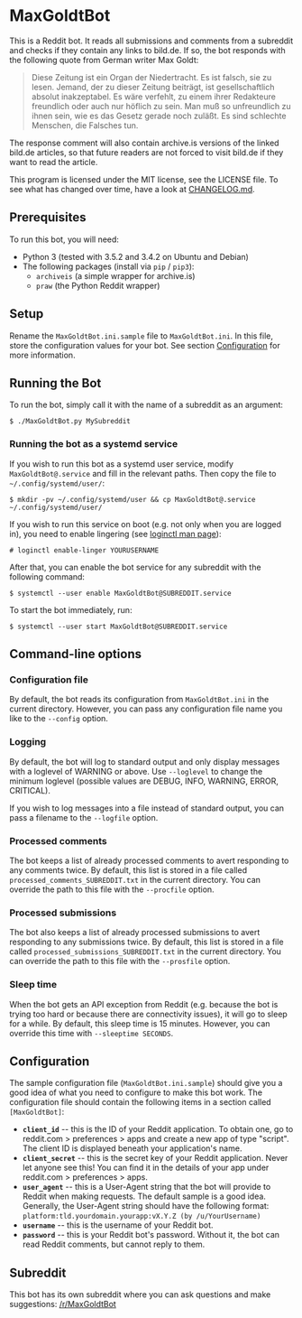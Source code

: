 # MaxGoldtBot

This is a Reddit bot. It reads all submissions and comments from a subreddit and
checks if they contain any links to bild.de. If so, the bot responds with the
following quote from German writer Max Goldt:

> Diese Zeitung ist ein Organ der Niedertracht. Es ist falsch, sie zu lesen.
> Jemand, der zu dieser Zeitung beiträgt, ist gesellschaftlich absolut
> inakzeptabel. Es wäre verfehlt, zu einem ihrer Redakteure freundlich oder auch
> nur höflich zu sein. Man muß so unfreundlich zu ihnen sein, wie es das Gesetz
> gerade noch zuläßt. Es sind schlechte Menschen, die Falsches tun.

The response comment will also contain archive.is versions of the linked bild.de
articles, so that future readers are not forced to visit bild.de if they want
to read the article.

This program is licensed under the MIT license, see the LICENSE file. To see what
has changed over time, have a look at
[CHANGELOG.md](https://github.com/pille1842/MaxGoldtBot/blob/master/CHANGELOG.md).

## Prerequisites

To run this bot, you will need:

- Python 3 (tested with 3.5.2 and 3.4.2 on Ubuntu and Debian)
- The following packages (install via `pip` / `pip3`):
    - `archiveis` (a simple wrapper for archive.is)
    - `praw` (the Python Reddit wrapper)

## Setup

Rename the `MaxGoldtBot.ini.sample` file to `MaxGoldtBot.ini`. In this file,
store the configuration values for your bot. See section [Configuration](#configuration)
for more information.

## Running the Bot

To run the bot, simply call it with the name of a subreddit as an argument:

```
$ ./MaxGoldtBot.py MySubreddit
```

### Running the bot as a systemd service

If you wish to run this bot as a systemd user service, modify
`MaxGoldtBot@.service` and fill in the relevant paths. Then copy the file to
`~/.config/systemd/user/`:

```
$ mkdir -pv ~/.config/systemd/user && cp MaxGoldtBot@.service ~/.config/systemd/user/
```

If you wish to run this service on boot (e.g. not only when you are logged in),
you need to enable lingering (see [loginctl man page](https://www.freedesktop.org/software/systemd/man/loginctl.html)):

```
# loginctl enable-linger YOURUSERNAME
```

After that, you can enable the bot service for any subreddit with the following
command:

```
$ systemctl --user enable MaxGoldtBot@SUBREDDIT.service
```

To start the bot immediately, run:

```
$ systemctl --user start MaxGoldtBot@SUBREDDIT.service
```

## Command-line options

### Configuration file

By default, the bot reads its configuration from `MaxGoldtBot.ini` in the
current directory. However, you can pass any configuration file name you like to
the `--config` option.

### Logging

By default, the bot will log to standard output and only display messages with
a loglevel of WARNING or above. Use `--loglevel` to change the minimum loglevel
(possible values are DEBUG, INFO, WARNING, ERROR, CRITICAL).

If you wish to log messages into a file instead of standard output, you can pass
a filename to the `--logfile` option.

### Processed comments

The bot keeps a list of already processed comments to avert responding to any
comments twice. By default, this list is stored in a file called
`processed_comments_SUBREDDIT.txt` in the current directory. You can override
the path to this file with the `--procfile` option.

### Processed submissions

The bot also keeps a list of already processed submissions to avert responding
to any submissions twice. By default, this list is stored in a file called
`processed_submissions_SUBREDDIT.txt` in the current directory. You can override
the path to this file with the `--prosfile` option.

### Sleep time

When the bot gets an API exception from Reddit (e.g. because the bot is trying
too hard or because there are connectivity issues), it will go to sleep for
a while. By default, this sleep time is 15 minutes. However, you can override
this time with `--sleeptime SECONDS`.

## Configuration

The sample configuration file (`MaxGoldtBot.ini.sample`) should give you a good
idea of what you need to configure to make this bot work. The configuration file
should contain the following items in a section called `[MaxGoldtBot]`:

- **`client_id`** -- this is the ID of your Reddit application. To obtain one,
  go to reddit.com > preferences > apps and create a new app of type "script".
  The client ID is displayed beneath your application's name.
- **`client_secret`** -- this is the secret key of your Reddit application.
  Never let anyone see this! You can find it in the details of your app under
  reddit.com > preferences > apps.
- **`user_agent`** -- this is a User-Agent string that the bot will provide to
  Reddit when making requests. The default sample is a good idea. Generally, the
  User-Agent string should have the following format:
  `platform:tld.yourdomain.yourapp:vX.Y.Z (by /u/YourUsername)`
- **`username`** -- this is the username of your Reddit bot.
- **`password`** -- this is your Reddit bot's password. Without it, the bot can
  read Reddit comments, but cannot reply to them.

## Subreddit

This bot has its own subreddit where you can ask questions and make suggestions:
[/r/MaxGoldtBot](https://www.reddit.com/r/MaxGoldtBot)
